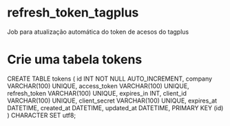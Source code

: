 # refresh_token_tagplus
Job para atualização automática do token de acesos do tagplus

# Crie uma tabela tokens
CREATE TABLE tokens (
    id INT NOT NULL AUTO_INCREMENT,
    company VARCHAR(100) UNIQUE,
    access_token VARCHAR(100) UNIQUE,
    refresh_token VARCHAR(100) UNIQUE,
    expires_in INT,
    client_id VARCHAR(100) UNIQUE,
    client_secret VARCHAR(100) UNIQUE,
    expires_at DATETIME,
    created_at DATETIME,
    updated_at DATETIME,
    PRIMARY KEY (id)
) CHARACTER SET utf8;